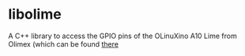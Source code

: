 # libolime

A C++ library to access the GPIO pins of the OLinuXino A10 Lime from Olimex
(which can be found [there](https://www.olimex.com/Products/OLinuXino/A10/A10-OLinuXino-LIME/open-source-hardware)


